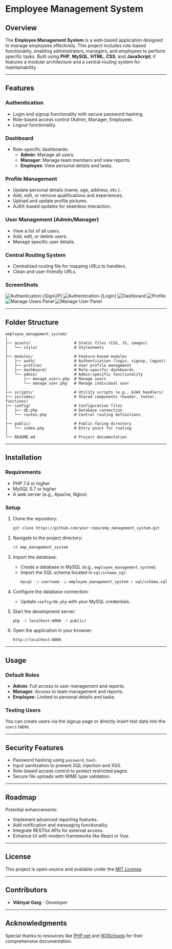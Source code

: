# Employee Management System

## Overview
The **Employee Management System** is a web-based application designed to manage employees effectively. This project includes role-based functionality, enabling administrators, managers, and employees to perform specific tasks. Built using **PHP**, **MySQL**, **HTML**, **CSS**, and **JavaScript**, it features a modular architecture and a central routing system for maintainability.

---

## Features

### **Authentication**
- Login and signup functionality with secure password hashing.
- Role-based access control (Admin, Manager, Employee).
- Logout functionality.

### **Dashboard**
- Role-specific dashboards:
  - **Admin**: Manage all users.
  - **Manager**: Manage team members and view reports.
  - **Employee**: View personal details and tasks.

### **Profile Management**
- Update personal details (name, age, address, etc.).
- Add, edit, or remove qualifications and experiences.
- Upload and update profile pictures.
- AJAX-based updates for seamless interaction.

### **User Management** (Admin/Manager)
- View a list of all users.
- Add, edit, or delete users.
- Manage specific user details.

### **Central Routing System**
- Centralized routing file for mapping URLs to handlers.
- Clean and user-friendly URLs.

### **ScreenShots**
![Authentication-[SignUP]](./screenshots/signup.png)
![Authentication-[Login]](./screenshots/login.png)
![Dashboard](./screenshots/dashboard.png)
![Profile](./screenshots/profile.png)
![Manage Users Panel](./screenshots/manage-users.png)
![Manage User Panel](./screenshots/manage-user.png)

---

## Folder Structure
```
employee_management_system/
|
├── assets/                   # Static files (CSS, JS, images)
│   └── style/                # Stylesheets
│
├── modules/                  # Feature-based modules
│   ├── auth/                 # Authentication (login, signup, logout)
│   ├── profile/              # User profile management
│   ├── dashboard/            # Role-specific dashboards
│   └── admin/                # Admin-specific functionality
│       ├── manage_users.php  # Manage users
│       └── manage_user.php   # Manage individual user
│
├── scripts/                  # Utility scripts (e.g., AJAX handlers)
├── includes/                 # Shared components (header, footer, functions)
├── config/                   # Configuration files
│   ├── db.php                # Database connection
│   └── routes.php            # Central routing definitions
│
├── public/                   # Public-facing directory
│   └── index.php             # Entry point for routing
│
└── README.md                 # Project documentation
```

---

## Installation

### **Requirements**
- PHP 7.4 or higher
- MySQL 5.7 or higher
- A web server (e.g., Apache, Nginx)

### **Setup**
1. Clone the repository:
   ```bash
   git clone https://github.com/your-repo/emp_management_system.git
   ```

2. Navigate to the project directory:
   ```bash
   cd emp_management_system
   ```

3. Import the database:
   - Create a database in MySQL (e.g., `employee_management_system`).
   - Import the SQL schema located in `sql/schema.sql`:
     ```bash
     mysql -u username -p employee_management_system < sql/schema.sql
     ```

4. Configure the database connection:
   - Update `config/db.php` with your MySQL credentials.

5. Start the development server:
   ```bash
   php -S localhost:8000 -t public/
   ```

6. Open the application in your browser:
   ```
   http://localhost:8000
   ```

---

## Usage

### **Default Roles**
- **Admin**: Full access to user management and reports.
- **Manager**: Access to team management and reports.
- **Employee**: Limited to personal details and tasks.

### **Testing Users**
You can create users via the signup page or directly insert test data into the `users` table.

---

## Security Features
- Password hashing using `password_hash`.
- Input sanitization to prevent SQL injection and XSS.
- Role-based access control to protect restricted pages.
- Secure file uploads with MIME type validation.

---

## Roadmap
Potential enhancements:
- Implement advanced reporting features.
- Add notification and messaging functionality.
- Integrate RESTful APIs for external access.
- Enhance UI with modern frameworks like React or Vue.

---

## License
This project is open-source and available under the [MIT License](LICENSE).

---

## Contributors
- **Vikhyat Garg** - Developer

---

## Acknowledgments
Special thanks to resources like [PHP.net](https://www.php.net/) and [W3Schools](https://www.w3schools.com/) for their comprehensive documentation.

